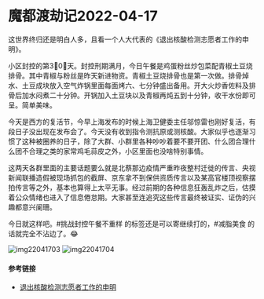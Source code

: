 # 魔都渡劫记2022-04-17

这世界终归还是明白人多，且看一个人大代表的《退出核酸检测志愿者工作的申明》。

小区封控的第3⃣️0⃣️天。封控刑期满月，今日午餐是鸡蛋粉丝炒包菜配青椒土豆烧排骨。其中青椒与粉丝是昨天新进物资。青椒土豆烧排骨也是第一次做。排骨焯水、土豆成块放入空气炸锅里面每面烤六、七分钟盛出备用。开大火炒香佐料及排骨后加水闷煮二十分钟。开锅加入土豆块以及青椒再炖五到十分钟，收干水份即可呈。简单美味。

今天是西方的复活节，今早上海发布的时候上海卫健委主任邬惊雷也刚好复活，有段日子没出现在发布会了。今天没有收到指令测抗原或测核酸。大家似乎也逐渐习惯了这种被圈养的日子，除了大群、小群里各种吵吵着要不要开团、什么团合理什么团不合理之类的家常鸡毛蒜皮之外，小区里面也没啥特别事情。

这两天各群里面的主要话题要么就是北蔡那边疫情严重昨夜整村迁徙的传言、央视新闻联播造假被现场抓包的截屏、京东拿不到保供资质传言以及某高官楼顶视察摆拍传言等之外，基本也算得上太平无事。经过前期的各种信息狂轰乱炸之后，估摸着公众情绪也进入了信息倦怠期。大家甚至连追究这些传言最终被证实、证伪的兴趣都意兴阑珊。

今日就这样吧。#挑战封控午餐不重样 的标签还是可以寄继续打的，#减脂美食 的话就完全不沾边了。😂

<img decoding="async" src="https://i0.wp.com/s2.loli.net/2022/05/02/LENG8lVOqBmwHPA.jpg?w=640&#038;ssl=1" alt="img22041703" data-recalc-dims="1" />
<img decoding="async" src="https://i0.wp.com/s2.loli.net/2022/05/02/a2rfPWEq9hxL4SV.jpg?w=640&#038;ssl=1" alt="img22041704" data-recalc-dims="1" />

#### 参考链接

  * [退出核酸检测志愿者工作的申明][1]

 [1]: https://s2.loli.net/2022/05/02/TOnHs2Fl18XWKiA.jpg

